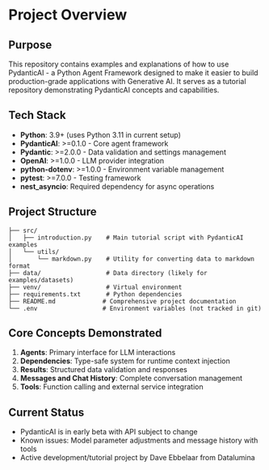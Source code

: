 # Project Overview

## Purpose
This repository contains examples and explanations of how to use PydanticAI - a Python Agent Framework designed to make it easier to build production-grade applications with Generative AI. It serves as a tutorial repository demonstrating PydanticAI concepts and capabilities.

## Tech Stack
- **Python**: 3.9+ (uses Python 3.11 in current setup)
- **PydanticAI**: >=0.1.0 - Core agent framework
- **Pydantic**: >=2.0.0 - Data validation and settings management
- **OpenAI**: >=1.0.0 - LLM provider integration
- **python-dotenv**: >=1.0.0 - Environment variable management
- **pytest**: >=7.0.0 - Testing framework
- **nest_asyncio**: Required dependency for async operations

## Project Structure
```
├── src/
│   ├── introduction.py    # Main tutorial script with PydanticAI examples
│   └── utils/
│       └── markdown.py    # Utility for converting data to markdown format
├── data/                  # Data directory (likely for examples/datasets)
├── venv/                  # Virtual environment
├── requirements.txt       # Python dependencies
├── README.md             # Comprehensive project documentation
└── .env                  # Environment variables (not tracked in git)
```

## Core Concepts Demonstrated
1. **Agents**: Primary interface for LLM interactions
2. **Dependencies**: Type-safe system for runtime context injection
3. **Results**: Structured data validation and responses
4. **Messages and Chat History**: Complete conversation management
5. **Tools**: Function calling and external service integration

## Current Status
- PydanticAI is in early beta with API subject to change
- Known issues: Model parameter adjustments and message history with tools
- Active development/tutorial project by Dave Ebbelaar from Datalumina